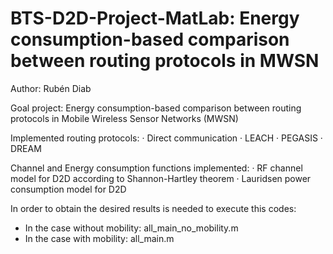 # BTS-D2D-Project-MatLab: Energy consumption-based comparison between routing protocols in MWSN
Author: Rubén Diab

Goal project:  Energy consumption-based comparison between routing protocols in Mobile Wireless Sensor Networks (MWSN)

Implemented routing protocols:
· Direct communication
· LEACH
· PEGASIS
· DREAM

Channel and Energy consumption functions implemented:
· RF channel model for D2D according to Shannon-Hartley theorem
· Lauridsen power consumption model for D2D

In order to obtain the desired results is needed to execute this codes:
- In the case without mobility: all_main_no_mobility.m
- In the case with mobility: all_main.m
